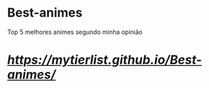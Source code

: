 # Best-animes
Top 5 melhores animes segundo minha opinião
<br><h1><i>https://mytierlist.github.io/Best-animes/</h1></i>
